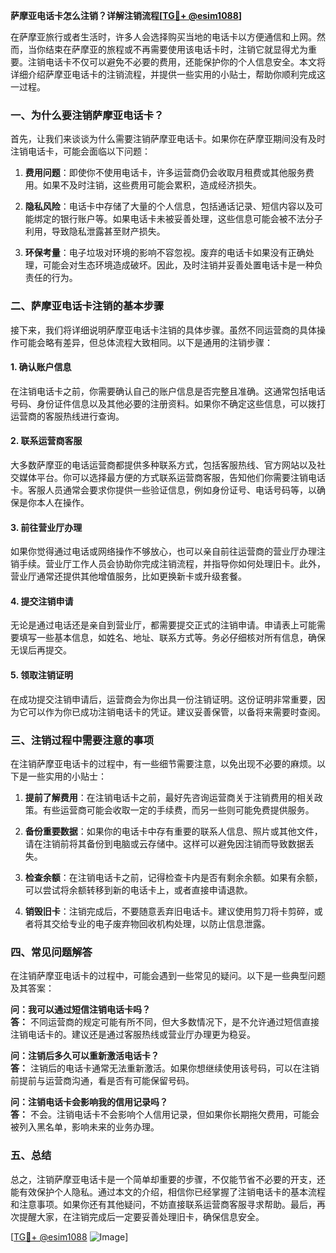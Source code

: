 **萨摩亚电话卡怎么注销？详解注销流程[[TG💪+ @esim1088](https://t.me/s/esim1088)]**

在萨摩亚旅行或者生活时，许多人会选择购买当地的电话卡以方便通信和上网。然而，当你结束在萨摩亚的旅程或不再需要使用该电话卡时，注销它就显得尤为重要。注销电话卡不仅可以避免不必要的费用，还能保护你的个人信息安全。本文将详细介绍萨摩亚电话卡的注销流程，并提供一些实用的小贴士，帮助你顺利完成这一过程。

### 一、为什么要注销萨摩亚电话卡？

首先，让我们来谈谈为什么需要注销萨摩亚电话卡。如果你在萨摩亚期间没有及时注销电话卡，可能会面临以下问题：

1. **费用问题**：即使你不使用电话卡，许多运营商仍会收取月租费或其他服务费用。如果不及时注销，这些费用可能会累积，造成经济损失。
   
2. **隐私风险**：电话卡中存储了大量的个人信息，包括通话记录、短信内容以及可能绑定的银行账户等。如果电话卡未被妥善处理，这些信息可能会被不法分子利用，导致隐私泄露甚至财产损失。

3. **环保考量**：电子垃圾对环境的影响不容忽视。废弃的电话卡如果没有正确处理，可能会对生态环境造成破坏。因此，及时注销并妥善处置电话卡是一种负责任的行为。

### 二、萨摩亚电话卡注销的基本步骤

接下来，我们将详细说明萨摩亚电话卡注销的具体步骤。虽然不同运营商的具体操作可能会略有差异，但总体流程大致相同。以下是通用的注销步骤：

#### 1. 确认账户信息

在注销电话卡之前，你需要确认自己的账户信息是否完整且准确。这通常包括电话号码、身份证件信息以及其他必要的注册资料。如果你不确定这些信息，可以拨打运营商的客服热线进行查询。

#### 2. 联系运营商客服

大多数萨摩亚的电话运营商都提供多种联系方式，包括客服热线、官方网站以及社交媒体平台。你可以选择最方便的方式联系运营商客服，告知他们你需要注销电话卡。客服人员通常会要求你提供一些验证信息，例如身份证号、电话号码等，以确保是你本人在操作。

#### 3. 前往营业厅办理

如果你觉得通过电话或网络操作不够放心，也可以亲自前往运营商的营业厅办理注销手续。营业厅工作人员会协助你完成注销流程，并指导你如何处理旧卡。此外，营业厅通常还提供其他增值服务，比如更换新卡或升级套餐。

#### 4. 提交注销申请

无论是通过电话还是亲自到营业厅，都需要提交正式的注销申请。申请表上可能需要填写一些基本信息，如姓名、地址、联系方式等。务必仔细核对所有信息，确保无误后再提交。

#### 5. 领取注销证明

在成功提交注销申请后，运营商会为你出具一份注销证明。这份证明非常重要，因为它可以作为你已成功注销电话卡的凭证。建议妥善保管，以备将来需要时查阅。

### 三、注销过程中需要注意的事项

在注销萨摩亚电话卡的过程中，有一些细节需要注意，以免出现不必要的麻烦。以下是一些实用的小贴士：

1. **提前了解费用**：在注销电话卡之前，最好先咨询运营商关于注销费用的相关政策。有些运营商可能会收取一定的手续费，而另一些则可能免费提供服务。

2. **备份重要数据**：如果你的电话卡中存有重要的联系人信息、照片或其他文件，请在注销前将其备份到电脑或云存储中。这样可以避免因注销而导致数据丢失。

3. **检查余额**：在注销电话卡之前，记得检查卡内是否有剩余余额。如果有余额，可以尝试将余额转移到新的电话卡上，或者直接申请退款。

4. **销毁旧卡**：注销完成后，不要随意丢弃旧电话卡。建议使用剪刀将卡剪碎，或者将其交给专业的电子废弃物回收机构处理，以防止信息泄露。

### 四、常见问题解答

在注销萨摩亚电话卡的过程中，可能会遇到一些常见的疑问。以下是一些典型问题及其答案：

**问：我可以通过短信注销电话卡吗？**  
**答：** 不同运营商的规定可能有所不同，但大多数情况下，是不允许通过短信直接注销电话卡的。建议还是通过客服热线或营业厅办理更为稳妥。

**问：注销后多久可以重新激活电话卡？**  
**答：** 注销后的电话卡通常无法重新激活。如果你想继续使用该号码，可以在注销前提前与运营商沟通，看是否有可能保留号码。

**问：注销电话卡会影响我的信用记录吗？**  
**答：** 不会。注销电话卡不会影响个人信用记录，但如果你长期拖欠费用，可能会被列入黑名单，影响未来的业务办理。

### 五、总结

总之，注销萨摩亚电话卡是一个简单却重要的步骤，不仅能节省不必要的开支，还能有效保护个人隐私。通过本文的介绍，相信你已经掌握了注销电话卡的基本流程和注意事项。如果你还有其他疑问，不妨直接联系运营商客服寻求帮助。最后，再次提醒大家，在注销完成后一定要妥善处理旧卡，确保信息安全。

[[TG💪+ @esim1088](https://t.me/s/esim1088) ![Image](https://i.postimg.cc/4NQfJmqS/Snipaste-2025-05-13-00-14-12.png)]